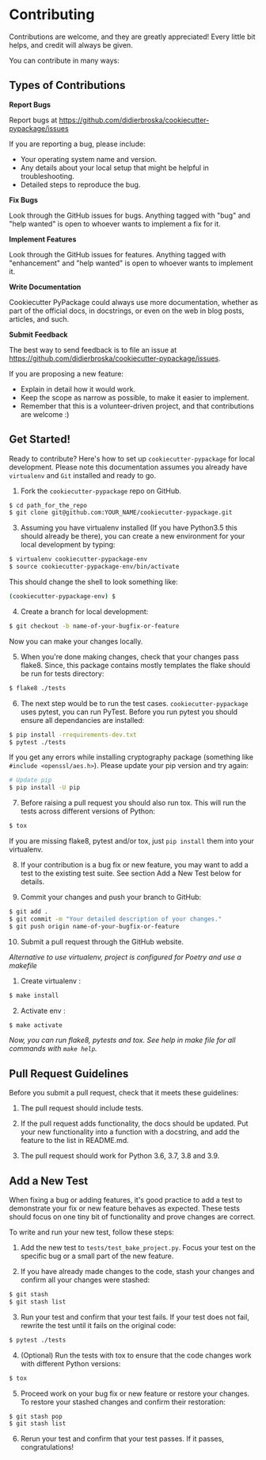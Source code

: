 # Contributing

Contributions are welcome, and they are greatly appreciated! Every little bit helps, and credit will always be given.

You can contribute in many ways:

## Types of Contributions

**Report Bugs**

Report bugs at https://github.com/didierbroska/cookiecutter-pypackage/issues

If you are reporting a bug, please include:

- Your operating system name and version.
- Any details about your local setup that might be helpful in troubleshooting.
- Detailed steps to reproduce the bug.

**Fix Bugs**

Look through the GitHub issues for bugs. Anything tagged with "bug" and "help wanted" is open to whoever wants to implement a fix for it.

**Implement Features**

Look through the GitHub issues for features. Anything tagged with "enhancement" and "help wanted" is open to whoever wants to implement it.

**Write Documentation**

Cookiecutter PyPackage could always use more documentation, whether as part of the official docs, in docstrings, or even on the web in blog posts, articles, and such.

**Submit Feedback**

The best way to send feedback is to file an issue at
https://github.com/didierbroska/cookiecutter-pypackage/issues.

If you are proposing a new feature:

- Explain in detail how it would work.
- Keep the scope as narrow as possible, to make it easier to implement.
- Remember that this is a volunteer-driven project, and that contributions are welcome :)

## Get Started!

Ready to contribute? Here's how to set up `cookiecutter-pypackage` for local development. Please note this documentation assumes you already have `virtualenv` and `Git` installed and ready to go.

1. Fork the `cookiecutter-pypackage` repo on GitHub.

```bash
$ cd path_for_the_repo
$ git clone git@github.com:YOUR_NAME/cookiecutter-pypackage.git
```

3. Assuming you have virtualenv installed (If you have Python3.5 this should already be there), you can create a new environment for your local development by typing:

```bash
$ virtualenv cookiecutter-pypackage-env
$ source cookiecutter-pypackage-env/bin/activate
```

This should change the shell to look something like:

```bash
(cookiecutter-pypackage-env) $
```

4. Create a branch for local development:

```bash
$ git checkout -b name-of-your-bugfix-or-feature
```

Now you can make your changes locally.

5. When you're done making changes, check that your changes pass flake8. Since, this package contains mostly templates the flake should be run for tests directory:

```bash
$ flake8 ./tests
```
6. The next step would be to run the test cases. `cookiecutter-pypackage` uses pytest, you can run PyTest. Before you run pytest you should ensure all dependancies are installed:

```bash
$ pip install -rrequirements-dev.txt
$ pytest ./tests
```

If you get any errors while installing cryptography package (something like `#include <openssl/aes.h>`). Please update your pip version and try again:

```bash
# Update pip
$ pip install -U pip
```

7. Before raising a pull request you should also run tox. This will run the tests across different versions of Python:

```bash
$ tox
```

If you are missing flake8, pytest and/or tox, just `pip install` them into your virtualenv.

8. If your contribution is a bug fix or new feature, you may want to add a test to the existing test suite. See section Add a New Test below for details.

9. Commit your changes and push your branch to GitHub:

```bash
$ git add .
$ git commit -m "Your detailed description of your changes."
$ git push origin name-of-your-bugfix-or-feature
```

10. Submit a pull request through the GitHub website.

*Alternative to use virtualenv, project is configured for Poetry and use a makefile*

1. Create virtualenv :

```bash
$ make install
```

2. Activate env :

```bash
$ make activate
```

*Now, you can run flake8, pytests and tox. See help in make file for all commands with `make help`.*

## Pull Request Guidelines

Before you submit a pull request, check that it meets these guidelines:

1. The pull request should include tests.

2. If the pull request adds functionality, the docs should be updated. Put your new functionality into a function with a docstring, and add the feature to the list in README.md.

3. The pull request should work for Python 3.6, 3.7, 3.8 and 3.9.

## Add a New Test

When fixing a bug or adding features, it's good practice to add a test to demonstrate your fix or new feature behaves as expected. These tests should focus on one tiny bit of functionality and prove changes are correct.

To write and run your new test, follow these steps:

1. Add the new test to `tests/test_bake_project.py`. Focus your test on the specific bug or a small part of the new feature.

2. If you have already made changes to the code, stash your changes and confirm all your changes were stashed:

```bash
$ git stash
$ git stash list
```

3. Run your test and confirm that your test fails. If your test does not fail, rewrite the test until it fails on the original code:

```bash
$ pytest ./tests
```

4. (Optional) Run the tests with tox to ensure that the code changes work with different Python versions:

```bash
$ tox
```

5. Proceed work on your bug fix or new feature or restore your changes. To restore your stashed changes and confirm their restoration:

```bash
$ git stash pop
$ git stash list
```

6. Rerun your test and confirm that your test passes. If it passes, congratulations!
